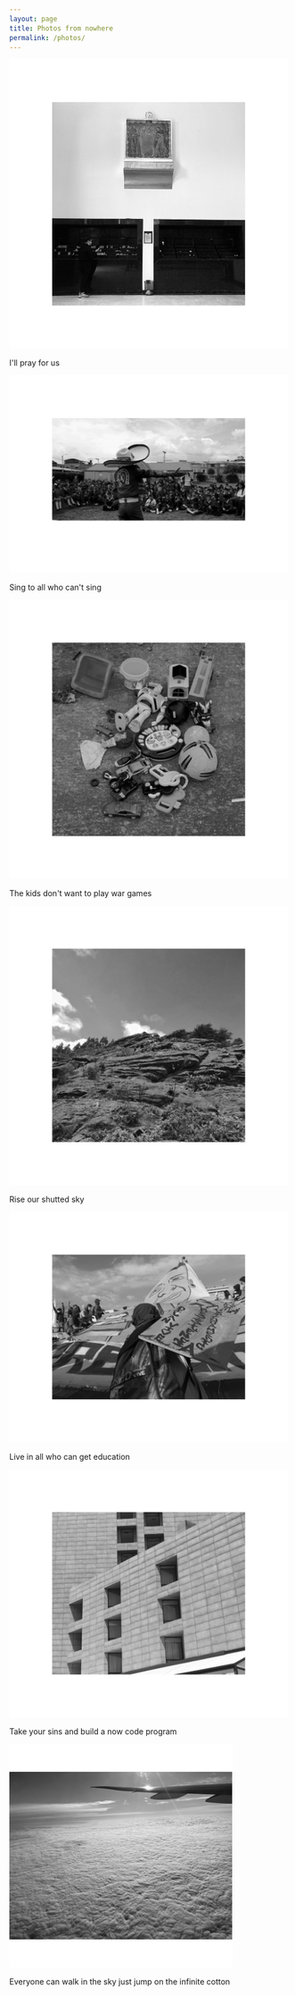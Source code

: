 ```yaml
---
layout: page
title: Photos from nowhere
permalink: /photos/
---
```



<img src="/images/Photo 8.JPG" alt="portrait" width="500"/>

I'll pray for us

<img src="/images/Photo 7.JPG" alt="portrait" width="500"/>

Sing to all who can't sing

<img src="/images/Photo 6.JPG" alt="portrait" width="500"/>

The kids don't want to play war games

<img src="/images/Photo 5.JPG" alt="portrait" width="500"/>


Rise our shutted sky

<img src="/images/Photo 4.JPG" alt="portrait" width="500"/>


Live in all who can get education 


<img src="/images/Photo3.JPG" alt="portrait" width="500"/>


Take your sins and build a now code program


<img src="/images/Photo 1.JPG" alt="portrait" width="400"/>



Everyone can walk in the sky
just jump on the infinite cotton
